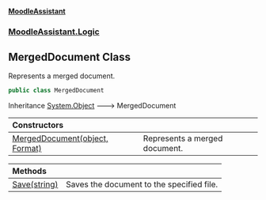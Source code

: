 #### [MoodleAssistant](index.md 'index')
### [MoodleAssistant.Logic](MoodleAssistant.Logic.md 'MoodleAssistant.Logic')

## MergedDocument Class

Represents a merged document.

```csharp
public class MergedDocument
```

Inheritance [System.Object](https://docs.microsoft.com/en-us/dotnet/api/System.Object 'System.Object') &#129106; MergedDocument

| Constructors | |
| :--- | :--- |
| [MergedDocument(object, Format)](MoodleAssistant.Logic.MergedDocument.MergedDocument(object,MoodleAssistant.Logic.Utils.Format).md 'MoodleAssistant.Logic.MergedDocument.MergedDocument(object, MoodleAssistant.Logic.Utils.Format)') | Represents a merged document. |

| Methods | |
| :--- | :--- |
| [Save(string)](MoodleAssistant.Logic.MergedDocument.Save(string).md 'MoodleAssistant.Logic.MergedDocument.Save(string)') | Saves the document to the specified file. |
